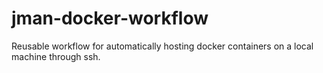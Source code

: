 # jman-docker-workflow
Reusable workflow for automatically hosting docker containers on a local machine through ssh.
